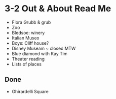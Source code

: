 # 3-2 Out & About Read Me

* Flora Grubb & grub
* Zoo
* Bledsoe: winery
* Italian Museo
* Boys: Cliff house?
* Disney Museam ~ closed MTW
* Blue diamond with Kay Tim
* Theater reading
* Lists of places

## Done

* Ghirardelli Square